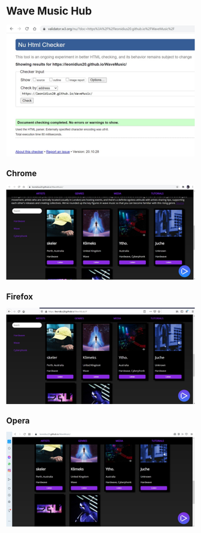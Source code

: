 # Wave Music Hub
![cover](images/check.jpg)

## Chrome
![chrome](images/chrome.jpg)

## Firefox
![firefox](images/firefox.jpg)

## Opera
![opera](images/opera.jpg)